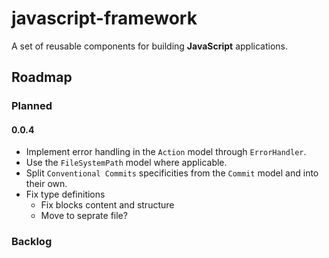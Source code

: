 # javascript-framework
A set of reusable components for building **JavaScript** applications.

## Roadmap
### Planned
#### **0.0.4**
- Implement error handling in the `Action` model through `ErrorHandler`.
- Use the `FileSystemPath` model where applicable.
- Split `Conventional Commits` specificities from the `Commit` model and into their own.
- Fix type definitions
  - Fix blocks content and structure
  - Move to seprate file?

### Backlog